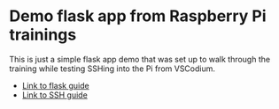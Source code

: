 # Demo flask app from Raspberry Pi trainings

This is just a simple flask app demo that was set up to walk through the training while testing SSHing into the Pi from VSCodium.

- [Link to flask guide](https://projects.raspberrypi.org/en/projects/python-web-server-with-flask/)
- [Link to SSH guide](https://code.visualstudio.com/docs/remote/ssh)